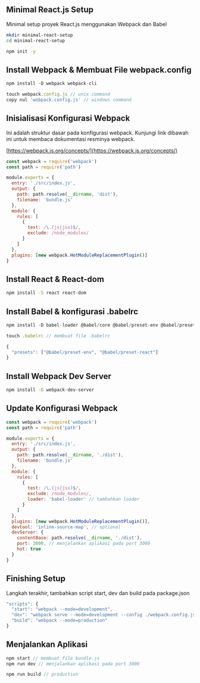 ## Minimal React.js Setup
Minimal setup proyek React.js menggunakan Webpack dan Babel<br>
~~~bash
mkdir minimal-react-setup
cd minimal-react-setup

npm init -y
~~~

## Install Webpack & Membuat File webpack.config
~~~javascript
npm install -D webpack webpack-cli

touch webpack.config.js // unix command
copy nul 'webpack.config.js' // windows command
~~~

## Inisialisasi Konfigurasi Webpack
Ini adalah struktur dasar pada konfigurasi webpack. Kunjungi link dibawah ini untuk membaca dokumentasi resminya webpack.<br>

[https://webpack.js.org/concepts/](https://webpack.js.org/concepts/)
~~~javascript
const webpack = require('webpack')
const path = require('path')

module.exports = {
  entry: './src/index.js',
  output: {
    path: path.resolve(__dirname, 'dist'),
    filename: 'bundle.js'
  },
  module: {
    rules: [
      {
        test: /\.(js|jsx)$/,
        exclude: /node_modules/
      }
    ]
  },
  plugins: [new webpack.HotModuleReplacementPlugin()]
}
~~~

## Install React & React-dom
~~~bash
npm install -S react react-dom
~~~

## Install Babel & konfigurasi .babelrc
~~~javascript
npm install -D babel-loader @babel/core @babel/preset-env @babel/preset-react

touch .babelrc // membuat file .babelrc
~~~
~~~javascript
{
  "presets": ["@babel/preset-env", "@babel/preset-react"]
}
~~~

## Install Webpack Dev Server
~~~bash
npm install -D webpack-dev-server
~~~

## Update Konfigurasi Webpack
~~~javascript
const webpack = require('webpack')
const path = require('path')

module.exports = {
  entry: './src/index.js',
  output: {
    path: path.resolve(__dirname, './dist'),
    filename: 'bundle.js'
  },
  module: {
    rules: [
      {
        test: /\.(js|jsx)$/,
        exclude: /node_modules/,
        loader: 'babel-loader' // tambahkan loader
      }
    ]
  },
  plugins: [new webpack.HotModuleReplacementPlugin()],
  devtool: 'inline-source-map', // optional
  devServer: {
    contentBase: path.resolve(__dirname, './dist'),
    port: 3000, // menjalankan aplikasi pada port 3000
    hot: true
  }
}
~~~

## Finishing Setup
Langkah terakhir, tambahkan script start, dev dan build pada package.json
~~~javascript
"scripts": {
  "start": "webpack --mode=development",
  "dev": "webpack serve --mode=development --config ./webpack.config.js",
  "build": "webpack --mode=production"
}
~~~

## Menjalankan Aplikasi
~~~javascript
npm start // membuat file bundle.js
npm run dev // menjalankan aplikasi pada port 3000

npm run build // production
~~~